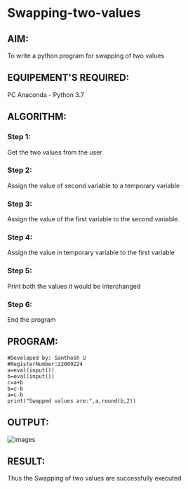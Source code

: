 # Swapping-two-values
## AIM:
To write a python program for swapping of two values
## EQUIPEMENT'S REQUIRED: 
PC
Anaconda - Python 3.7
## ALGORITHM: 
### Step 1:
Get the two values from the user
### Step 2: 
Assign the value of second variable to a temporary variable 
### Step 3: 
Assign the value of the first variable to the second variable.
### Step 4:  
Assign the value in temporary variable to the first variable
### Step 5: 
Print both the values it would be interchanged
### Step 6: 
End the program
## PROGRAM:
```#Program to swap two values.
#Developed by: Santhosh U
#RegisterNumber:22009224
a=eval(input())
b=eval(input())
c=a+b
b=c-b
a=c-b
print("Swapped values are:",a,round(b,2))
```
## OUTPUT:
![images](Swapping-two-values/images/SwappingOutput.png)


## RESULT:
Thus the Swapping of two values are successfully executed



